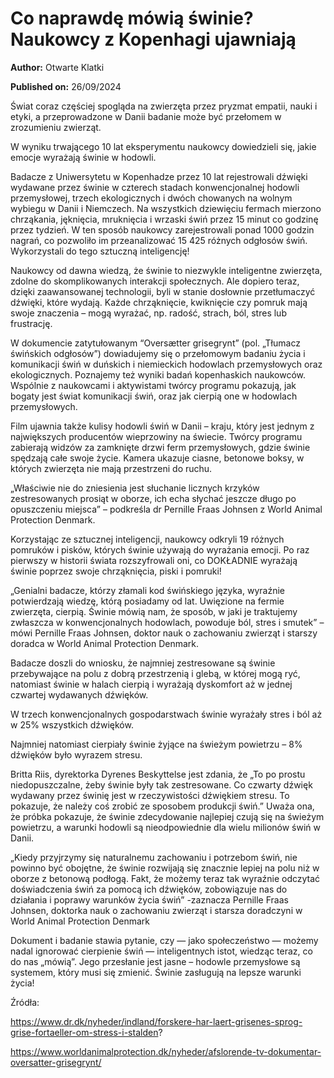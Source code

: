# Co naprawdę mówią świnie? Naukowcy z Kopenhagi ujawniają

**Author:** Otwarte Klatki

**Published on:** <span class="ml-10 mb-10">26/09/2024</span>

Świat coraz częściej spogląda na zwierzęta przez pryzmat empatii, nauki i etyki, a przeprowadzone w Danii badanie może być przełomem w zrozumieniu zwierząt.

W wyniku trwającego 10 lat eksperymentu naukowcy dowiedzieli się, jakie emocje wyrażają świnie w hodowli.

Badacze z Uniwersytetu w Kopenhadze przez 10 lat rejestrowali dźwięki wydawane przez świnie w czterech stadach konwencjonalnej hodowli przemysłowej, trzech ekologicznych i dwóch chowanych na wolnym wybiegu w Danii i Niemczech. Na wszystkich dziewięciu fermach mierzono chrząkania, jęknięcia, mruknięcia i wrzaski świń przez 15 minut co godzinę przez tydzień. W ten sposób naukowcy zarejestrowali ponad 1000 godzin nagrań, co pozwoliło im przeanalizować 15 425 różnych odgłosów świń. Wykorzystali do tego sztuczną inteligencję!

Naukowcy od dawna wiedzą, że świnie to niezwykle inteligentne zwierzęta, zdolne do skomplikowanych interakcji społecznych. Ale dopiero teraz, dzięki zaawansowanej technologii, byli w stanie dosłownie przetłumaczyć dźwięki, które wydają. Każde chrząknięcie, kwiknięcie czy pomruk mają swoje znaczenia – mogą wyrażać, np. radość, strach, ból, stres lub frustrację.

W dokumencie zatytułowanym “Oversætter grisegrynt” (pol. „Tłumacz świńskich odgłosów”) dowiadujemy się o przełomowym badaniu życia i komunikacji świń w duńskich i niemieckich hodowlach przemysłowych oraz ekologicznych. Poznajemy też wyniki badań kopenhaskich naukowców. Wspólnie z naukowcami i aktywistami twórcy programu pokazują, jak bogaty jest świat komunikacji świń, oraz jak cierpią one w hodowlach przemysłowych.

Film ujawnia także kulisy hodowli świń w Danii – kraju, który jest jednym z największych producentów wieprzowiny na świecie. Twórcy programu zabierają widzów za zamknięte drzwi ferm przemysłowych, gdzie świnie spędzają całe swoje życie. Kamera ukazuje ciasne, betonowe boksy, w których zwierzęta nie mają przestrzeni do ruchu.

„Właściwie nie do zniesienia jest słuchanie licznych krzyków zestresowanych prosiąt w oborze, ich echa słychać jeszcze długo po opuszczeniu miejsca” – podkreśla dr Pernille Fraas Johnsen z World Animal Protection Denmark.

Korzystając ze sztucznej inteligencji, naukowcy odkryli 19 różnych pomruków i pisków, których świnie używają do wyrażania emocji. Po raz pierwszy w historii świata rozszyfrowali oni, co DOKŁADNIE wyrażają świnie poprzez swoje chrząknięcia, piski i pomruki!

„Genialni badacze, którzy złamali kod świńskiego języka, wyraźnie potwierdzają wiedzę, którą posiadamy od lat. Uwięzione na fermie zwierzęta, cierpią. Świnie mówią nam, że sposób, w jaki je traktujemy zwłaszcza w konwencjonalnych hodowlach, powoduje ból, stres i smutek” – mówi Pernille Fraas Johnsen, doktor nauk o zachowaniu zwierząt i starszy doradca w World Animal Protection Denmark.

Badacze doszli do wniosku, że najmniej zestresowane są świnie przebywające na polu z dobrą przestrzenią i glebą, w której mogą ryć, natomiast świnie w halach cierpią i wyrażają dyskomfort aż w jednej czwartej wydawanych dźwięków.

W trzech konwencjonalnych gospodarstwach świnie wyrażały stres i ból aż w 25% wszystkich dźwięków.

Najmniej natomiast cierpiały świnie żyjące na świeżym powietrzu – 8% dźwięków było wyrazem stresu.

Britta Riis, dyrektorka Dyrenes Beskyttelse jest zdania, że „To po prostu niedopuszczalne, żeby świnie były tak zestresowane. Co czwarty dźwięk wydawany przez świnię jest w rzeczywistości dźwiękiem stresu. To pokazuje, że należy coś zrobić ze sposobem produkcji świń.” Uważa ona, że ​​próbka pokazuje, że świnie zdecydowanie najlepiej czują się na świeżym powietrzu, a warunki hodowli są nieodpowiednie dla wielu milionów świń w Danii.

„Kiedy przyjrzymy się naturalnemu zachowaniu i potrzebom świń, nie powinno być obojętne, że świnie rozwijają się znacznie lepiej na polu niż w oborze z betonową podłogą. Fakt, że możemy teraz tak wyraźnie odczytać doświadczenia świń za pomocą ich dźwięków, zobowiązuje nas do działania i poprawy warunków życia świń” -zaznacza Pernille Fraas Johnsen, doktorka nauk o zachowaniu zwierząt i starsza doradczyni w World Animal Protection Denmark

Dokument i badanie stawia pytanie, czy — jako społeczeństwo — możemy nadal ignorować cierpienie świń — inteligentnych istot, wiedząc teraz, co do nas „mówią”. Jego przesłanie jest jasne – hodowle przemysłowe są systemem, który musi się zmienić. Świnie zasługują na lepsze warunki życia!

Źródła:

https://www.dr.dk/nyheder/indland/forskere-har-laert-grisenes-sprog-grise-fortaeller-om-stress-i-stalden?

https://www.worldanimalprotection.dk/nyheder/afslorende-tv-dokumentar-oversatter-grisegrynt/

